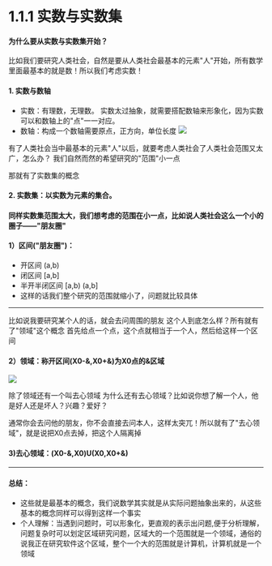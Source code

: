 # 1.1.1 实数与实数集
#### 为什么要从实数与实数集开始？
比如我们要研究人类社会，自然是要从人类社会最基本的元素"人"开始，所有数学里面最基本的就是数！所以我们考虑实数！
#### 1. 实数与数轴
- 实数：有理数，无理数。
		实数太过抽象，就需要搭配数轴来形象化，因为实数可以和数轴上的"点"一一对应。
- 数轴：构成一个数轴需要原点，正方向，单位长度
![](https://github.com/hjj5258/UniversityComputerProfessionalCourseSystem/blob/master/Advanced%20Mathematics/Photo/01-1sz.png)

有了人类社会当中最基本的元素"人"以后，就要考虑人类社会了人类社会范围又太广，怎么办？ 我们自然而然的希望研究的"范围"小一点

那就有了实数集的概念
#### 2. 实数集：以实数为元素的集合。
#### 同样实数集范围太大，我们想考虑的范围在小一点，比如说人类社会这么一个小的圈子——"朋友圈"
#### 1）区间("朋友圈")：
- 	开区间	(a,b)
- 	闭区间	[a,b]
- 	半开半闭区间	[a,b) (a,b]
- 	这样的话我们整个研究的范围就缩小了，问题就比较具体

---

比如说我要研究某个人的话，就会去问周围的朋友
这个人到底怎么样？所有就有了"领域"这个概念
首先给点一个点，这个点就相当于一个人，然后给这样一个区间
#### 2）领域：称开区间(X0-&,X0+&)为X0点的&区域
![](https://github.com/hjj5258/UniversityComputerProfessionalCourseSystem/blob/master/Advanced%20Mathematics/Photo/01-1ly.png)

除了领域还有一个叫去心领域
为什么还有去心领域？比如说你想了解一个人，他是好人还是坏人？兴趣？爱好？

通常你会去问他的朋友，你不会直接去问本人，这样太突兀！所以就有了"去心领域"，就是说把X0点去掉，把这个人隔离掉
#### 3)去心领域：(X0-&,X0)U(X0,X0+&)

---

#### 总结：
- 这些就是最基本的概念，我们说数学其实就是从实际问题抽象出来的，从这些基本的概念同样可以得到这样一个事实
- 个人理解：当遇到问题时，可以形象化，更直观的表示出问题,便于分析理解，问题复杂时可以划定区域研究问题，区域大的一个范围就是一个领域，通俗的说我正在研究软件这个区域，整个一个大的范围就是计算机，计算机就是一个领域
